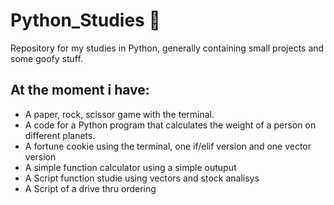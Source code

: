 # Python_Studies 🐍
Repository for my studies in Python, generally containing small projects and some goofy stuff.

## At the moment i have: 

* A paper, rock, scissor game with the terminal.
* A code for a Python program that calculates the weight of a person on different planets.
* A fortune cookie using the terminal, one if/elif version and one vector version
* A simple function calculator using a simple outuput
* A Script function studie using vectors and stock analisys
* A Script of a drive thru ordering 